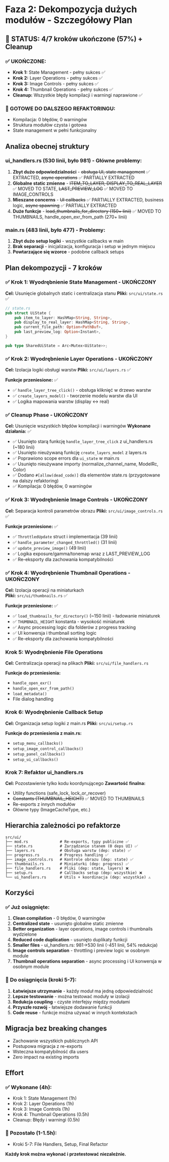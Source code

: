 # Faza 2: Dekompozycja dużych modułów - Szczegółowy Plan

## 🎯 STATUS: 4/7 kroków ukończone (57%) + Cleanup

### ✅ UKOŃCZONE:
- **Krok 1:** State Management - pełny sukces ✅
- **Krok 2:** Layer Operations - pełny sukces ✅  
- **Krok 3:** Image Controls - pełny sukces ✅
- **Krok 4:** Thumbnail Operations - pełny sukces ✅
- **Cleanup:** Wszystkie błędy kompilacji i warningi naprawione ✅

### 🔧 GOTOWE DO DALSZEGO REFAKTORINGU:
- Kompilacja: 0 błędów, 0 warningów 
- Struktura modułów czysta i gotowa
- State management w pełni funkcjonalny

## Analiza obecnej struktury

### ui_handlers.rs (530 linii, było 981) - Główne problemy:
1. **Zbyt dużo odpowiedzialności** - ~~obsługa UI, state management~~ ✅ EXTRACTED, ~~async operations~~ ✅ PARTIALLY EXTRACTED
2. **Globalne static zmienne** - ~~ITEM_TO_LAYER, DISPLAY_TO_REAL_LAYER~~ ✅ MOVED TO STATE, ~~LAST_PREVIEW_LOG~~ ✅ MOVED TO IMAGE_CONTROLS
3. **Mieszane concerns** - ~~UI callbacks~~ ✅ PARTIALLY EXTRACTED, business logic, ~~async spawning~~ ✅ PARTIALLY EXTRACTED
4. **Duże funkcje** - ~~load_thumbnails_for_directory (150+ linii)~~ ✅ MOVED TO THUMBNAILS, handle_open_exr_from_path (270+ linii)

### main.rs (483 linii, było 477) - Problemy:
1. **Zbyt dużo setup logiki** - wszystkie callbacks w main
2. **Brak separacji** - inicjalizacja, konfiguracja i setup w jednym miejscu
3. **Powtarzające się wzorce** - podobne callback setups

## Plan dekompozycji - 7 kroków

### ✅ Krok 1: Wyodrębnienie State Management - UKOŃCZONY
**Cel:** Usunięcie globalnych static i centralizacja stanu
**Pliki:** `src/ui/state.rs` ✅

```rust
// state.rs
pub struct UiState {
    pub item_to_layer: HashMap<String, String>,
    pub display_to_real_layer: HashMap<String, String>, 
    pub current_file_path: Option<PathBuf>,
    pub last_preview_log: Option<Instant>,
}

pub type SharedUiState = Arc<Mutex<UiState>>;
```

### ✅ Krok 2: Wyodrębnienie Layer Operations - UKOŃCZONY
**Cel:** Izolacja logiki obsługi warstw
**Pliki:** `src/ui/layers.rs` ✅

**Funkcje przeniesione:** ✅
- ✅ `handle_layer_tree_click()` - obsługa kliknięć w drzewo warstw
- ✅ `create_layers_model()` - tworzenie modelu warstw dla UI  
- ✅ Logika mapowania warstw (display ↔ real)

### ✅ Cleanup Phase - UKOŃCZONY
**Cel:** Usunięcie wszystkich błędów kompilacji i warningów
**Wykonane działania:** ✅
- ✅ Usunięto starą funkcję `handle_layer_tree_click` z ui_handlers.rs (~180 linii)
- ✅ Usunięto nieużywaną funkcję `create_layers_model` z layers.rs  
- ✅ Poprawiono scope errors dla `ui_state` w main.rs
- ✅ Usunięto nieużywane importy (normalize_channel_name, ModelRc, Color)
- ✅ Dodano `#[allow(dead_code)]` dla elementów state.rs (przygotowane na dalszy refaktoring)
- ✅ Kompilacja: 0 błędów, 0 warningów

### ✅ Krok 3: Wyodrębnienie Image Controls - UKOŃCZONY
**Cel:** Separacja kontroli parametrów obrazu
**Pliki:** `src/ui/image_controls.rs` ✅

**Funkcje przeniesione:** ✅
- ✅ `ThrottledUpdate` struct i implementacja (39 linii)
- ✅ `handle_parameter_changed_throttled()` (31 linii)
- ✅ `update_preview_image()` (49 linii)
- ✅ Logika exposure/gamma/tonemap wraz z LAST_PREVIEW_LOG
- ✅ Re-eksporty dla zachowania kompatybilności

### ✅ Krok 4: Wyodrębnienie Thumbnail Operations - UKOŃCZONY
**Cel:** Izolacja operacji na miniaturkach  
**Pliki:** `src/ui/thumbnails.rs` ✅

**Funkcje przeniesione:** ✅
- ✅ `load_thumbnails_for_directory()` (~150 linii) - ładowanie miniaturek
- ✅ `THUMBNAIL_HEIGHT` konstanta - wysokość miniaturek
- ✅ Async processing logic dla folderów z progress tracking
- ✅ UI konwersja i thumbnail sorting logic
- ✅ Re-eksporty dla zachowania kompatybilności

### Krok 5: Wyodrębnienie File Operations
**Cel:** Centralizacja operacji na plikach
**Pliki:** `src/ui/file_handlers.rs`

**Funkcje do przeniesienia:**
- `handle_open_exr()` 
- `handle_open_exr_from_path()`
- `load_metadata()`
- File dialog handling

### Krok 6: Wyodrębnienie Callback Setup
**Cel:** Organizacja setup logiki z main.rs
**Pliki:** `src/ui/setup.rs`

**Funkcje do przeniesienia z main.rs:**
- `setup_menu_callbacks()`
- `setup_image_control_callbacks()`  
- `setup_panel_callbacks()`
- `setup_ui_callbacks()`

### Krok 7: Refaktor ui_handlers.rs
**Cel:** Pozostawienie tylko kodu koordynującego
**Zawartość finalna:**
- Utility functions (safe_lock, lock_or_recover)
- ~~Constants (THUMBNAIL_HEIGHT)~~ ✅ MOVED TO THUMBNAILS
- Re-exports z innych modułów
- Główne typy (ImageCacheType, etc.)

## Hierarchia zależności po refaktorze

```
src/ui/
├── mod.rs              # Re-exports, typy publiczne ✅
├── state.rs            # Zarządzanie stanem (0 deps UI) ✅
├── layers.rs           # Obsługa warstw (dep: state) ✅
├── progress.rs         # Progress handling ✅
├── image_controls.rs   # Kontrole obrazu (dep: state) ✅
├── thumbnails.rs       # Miniaturki (dep: progress) ✅
├── file_handlers.rs    # Pliki (dep: state, layers) ❌
├── setup.rs            # Callbacks setup (dep: wszystkie) ❌
└── ui_handlers.rs      # Utils + koordinacja (dep: wszystkie) ⚠️
```

## Korzyści

### ✅ **Już osiągnięte:**
1. **Clean compilation** - 0 błędów, 0 warningów
2. **Centralized state** - usunięto globalne static zmienne
3. **Better organization** - layer operations, image controls i thumbnails wydzielone
4. **Reduced code duplication** - usunięto duplikaty funkcji
5. **Smaller files** - ui_handlers.rs: 981→530 linii (-451 linii, 54% redukcja)
6. **Image controls separation** - throttling i preview logic w osobnym module
7. **Thumbnail operations separation** - async processing i UI konwersja w osobnym module

### 🎯 **Do osiągnięcia (kroki 5-7):**
1. **Łatwiejsze utrzymanie** - każdy moduł ma jedną odpowiedzialność
2. **Lepsze testowanie** - można testować moduły w izolacji  
3. **Redukcja coupling** - czyste interfejsy między modułami
4. **Przyszłe rozwój** - łatwiejsze dodawanie funkcji
5. **Code reuse** - funkcje można używać w innych kontekstach

## Migracja bez breaking changes

- Zachowanie wszystkich publicznych API
- Postupowa migracja z re-exports
- Wsteczna kompatybilność dla users
- Zero impact na existing imports

## Effort

### ✅ **Wykonane (4h):**
- Krok 1: State Management (1h)
- Krok 2: Layer Operations (1h)  
- Krok 3: Image Controls (1h)
- Krok 4: Thumbnail Operations (0.5h)
- Cleanup: Błędy i warningi (0.5h)

### 🎯 **Pozostało (1-1.5h):**
- Kroki 5-7: File Handlers, Setup, Final Refactor

**Każdy krok można wykonać i przetestować niezależnie.**